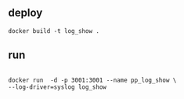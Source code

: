 ## deploy

```
docker build -t log_show .
```

## run

```

docker run  -d -p 3001:3001 --name pp_log_show \
--log-driver=syslog log_show

```
